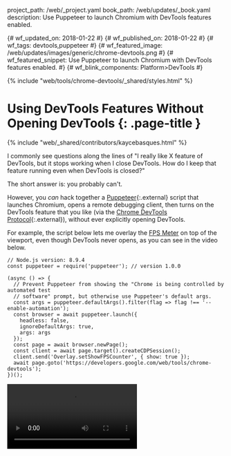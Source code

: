 project_path: /web/_project.yaml
book_path: /web/updates/_book.yaml
description: Use Puppeteer to launch Chromium with DevTools features enabled.

{# wf_updated_on: 2018-01-22 #}
{# wf_published_on: 2018-01-22 #}
{# wf_tags: devtools,puppeteer #}
{# wf_featured_image: /web/updates/images/generic/chrome-devtools.png #}
{# wf_featured_snippet: Use Puppeteer to launch Chromium with DevTools features enabled. #}
{# wf_blink_components: Platform>DevTools #}

{% include "web/tools/chrome-devtools/_shared/styles.html" %}

# Using DevTools Features Without Opening DevTools {: .page-title }

{% include "web/_shared/contributors/kaycebasques.html" %}

I commonly see questions along the lines of "I really like X feature of DevTools, but it
stops working when I close DevTools. How do I keep that feature running even when DevTools
is closed?"

The short answer is: you probably can't.

However, you *can* hack together a [Puppeteer][puppeteer]{:.external} script that launches
Chromium, opens a remote debugging client, then turns on the DevTools feature that you like
(via the [Chrome DevTools Protocol][CDP]{:.external}), without ever explicitly opening DevTools.

[puppeteer]: https://github.com/GoogleChrome/puppeteer
[CDP]: https://chromedevtools.github.io/devtools-protocol/

For example, the script below lets me overlay the [FPS Meter][FPS] on top of the viewport,
even though DevTools never opens, as you can see in the video below.

[FPS]: /web/tools/chrome-devtools/evaluate-performance/reference#fps-meter

    // Node.js version: 8.9.4
    const puppeteer = require('puppeteer'); // version 1.0.0
    
    (async () => {
      // Prevent Puppeteer from showing the "Chrome is being controlled by automated test
      // software" prompt, but otherwise use Puppeteer's default args.
      const args = puppeteer.defaultArgs().filter(flag => flag !== '--enable-automation');
      const browser = await puppeteer.launch({
        headless: false,
        ignoreDefaultArgs: true,
        args: args
      });
      const page = await browser.newPage();
      const client = await page.target().createCDPSession();
      client.send('Overlay.setShowFPSCounter', { show: true });
      await page.goto('https://developers.google.com/web/tools/chrome-devtools');
    })();

<div class="video-wrapper-full-width">
  <video controls>
    <source src="https://storage.googleapis.com/webfundamentals-assets/updates/2018/01/devtools.mp4">
  </video>
</div>
